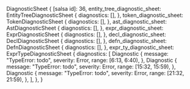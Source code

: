DiagnosticSheet {
    [salsa id]: 36,
    entity_tree_diagnostic_sheet: EntityTreeDiagnosticSheet {
        diagnostics: [],
    },
    token_diagnostic_sheet: TokenDiagnosticSheet {
        diagnostics: [],
    },
    ast_diagnostic_sheet: AstDiagnosticSheet {
        diagnostics: [],
    },
    expr_diagnostic_sheet: ExprDiagnosticSheet {
        diagnostics: [],
    },
    decl_diagnostic_sheet: DeclDiagnosticSheet {
        diagnostics: [],
    },
    defn_diagnostic_sheet: DefnDiagnosticSheet {
        diagnostics: [],
    },
    expr_ty_diagnostic_sheet: ExprTypeDiagnosticSheet {
        diagnostics: [
            Diagnostic {
                message: "TypeError: todo",
                severity: Error,
                range: [6:13, 6:40),
            },
            Diagnostic {
                message: "TypeError: todo",
                severity: Error,
                range: [15:32, 15:59),
            },
            Diagnostic {
                message: "TypeError: todo",
                severity: Error,
                range: [21:32, 21:59),
            },
        ],
    },
}